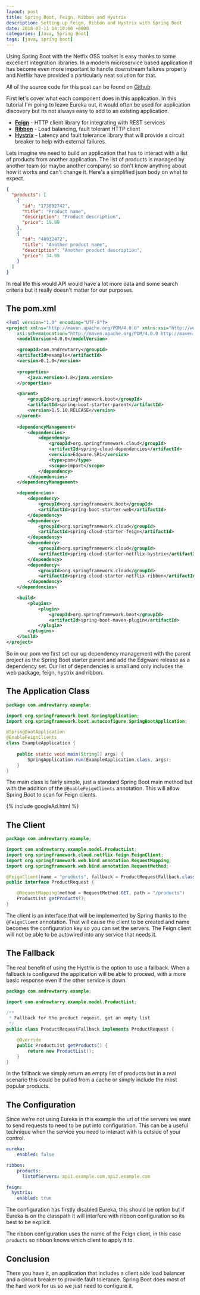 ```yaml
---
layout: post
title: Spring Boot, Feign, Ribbon and Hystrix
description: Setting up Feign, Ribbon and Hystrix with Spring Boot
date: 2018-02-11 14:10:00 +0000
categories: [Java, Spring Boot]
tags: [java, spring boot]
---
```


Using Spring Boot with the Netfix OSS toolset is easy thanks to some excellent integration libraries. In a modern microservice based application it has become even more important to handle downstream failures properly and Netflix have provided a particularly neat solution for that.

All of the source code for this post can be found on [Github](https://github.com/andrewtarry/spring-boot-feign-ribbon-hystrix)

First let's cover what each component does in this application. In this tutorial I'm going to leave Eureka out, it would often be used for application discovery but its not always easy to add to an existing application.

* **[Feign](https://github.com/OpenFeign/feign)** - HTTP client library for integrating with REST services
* **[Ribbon](https://github.com/Netflix/ribbon)** - Load balancing, fault tolerant HTTP client
* **[Hystrix](https://github.com/Netflix/Hystrix)** - Latency and fault tolerance library that will provide a circuit breaker to help with external failures.

Lets imagine we need to build an application that has to interact with a list of products from another application. The list of products is managed by another team (or maybe another company) so don't know anything about how it works and can't change it. Here's a simplified json body on what to expect. 

```json
{
  "products": [
    {
      "id": "173892742",
      "title": "Product name",
      "description": "Product description",
      "price": 19.99
    },
    {
      "id": "48932472",
      "title": "Another product name",
      "description": "Another product description",
      "price": 34.99
    }
  ]
}
```

In real life this would API would have a lot more data and some search criteria but it really doesn't matter for our purposes.

## The pom.xml

```xml
<?xml version="1.0" encoding="UTF-8"?>
<project xmlns="http://maven.apache.org/POM/4.0.0" xmlns:xsi="http://www.w3.org/2001/XMLSchema-instance"
    xsi:schemaLocation="http://maven.apache.org/POM/4.0.0 http://maven.apache.org/xsd/maven-4.0.0.xsd">
    <modelVersion>4.0.0</modelVersion>

    <groupId>com.andrewtarry</groupId>
    <artifactId>example</artifactId>
    <version>0.1.0</version>
    
    <properties>
        <java.version>1.8</java.version>
    </properties>

    <parent>
        <groupId>org.springframework.boot</groupId>
        <artifactId>spring-boot-starter-parent</artifactId>
        <version>1.5.10.RELEASE</version>
    </parent>
    
    <dependencyManagement>
        <dependencies>
            <dependency>
                <groupId>org.springframework.cloud</groupId>
                <artifactId>spring-cloud-dependencies</artifactId>
                <version>Edgware.SR1</version>
                <type>pom</type>
                <scope>import</scope>
            </dependency>
        </dependencies>
    </dependencyManagement>

    <dependencies>
        <dependency>
            <groupId>org.springframework.boot</groupId>
            <artifactId>spring-boot-starter-web</artifactId>
        </dependency>
        <dependency>
            <groupId>org.springframework.cloud</groupId>
            <artifactId>spring-cloud-starter-feign</artifactId>
        </dependency>
        <dependency>
            <groupId>org.springframework.cloud</groupId>
            <artifactId>spring-cloud-starter-netflix-hystrix</artifactId>
        </dependency>
        <dependency>
            <groupId>org.springframework.cloud</groupId>
            <artifactId>spring-cloud-starter-netflix-ribbon</artifactId>
        </dependency>
    </dependencies>

    <build>
        <plugins>
            <plugin>
                <groupId>org.springframework.boot</groupId>
                <artifactId>spring-boot-maven-plugin</artifactId>
            </plugin>
        </plugins>
    </build>
</project>
```

So in our pom we first set our up dependency management with the parent project as the Spring Boot starter parent and add the Edgware release as a dependency set. Our list of dependencies is small and only includes the web package, feign, hystrix and ribbon.

## The Application Class

```java
package com.andrewtarry.example;

import org.springframework.boot.SpringApplication;
import org.springframework.boot.autoconfigure.SpringBootApplication;

@SpringBootApplication
@EnableFeignClients
class ExampleApplication {
    
    public static void main(String[] args) {
        SpringApplication.run(ExampleApplication.class, args);
    }
}

```

The main class is fairly simple, just a standard Spring Boot main method but with the addition of the `@EnableFeignClients` annotation. This will allow Spring Boot to scan for Feign clients.

{% include googleAd.html %}

## The Client

```java
package com.andrewtarry.example;

import com.andrewtarry.example.model.ProductList;
import org.springframework.cloud.netflix.feign.FeignClient;
import org.springframework.web.bind.annotation.RequestMapping;
import org.springframework.web.bind.annotation.RequestMethod;

@FeignClient(name = "products", fallback = ProductRequestFallback.class)
public interface ProductRequest {

    @RequestMapping(method = RequestMethod.GET, path = "/products")
    ProductList getProducts();
}

```

The client is an interface that will be implemented by Spring thanks to the `@FeignClient` annotation. That will cause the client to be created and name becomes the configuration key so you can set the servers. The Feign client will not be able to be autowired into any service that needs it.

## The Fallback

The real benefit of using the Hystrix is the option to use a fallback. When a fallback is configured the application will be able to proceed, with a more basic response even if the other service is down.

```java
package com.andrewtarry.example;

import com.andrewtarry.example.model.ProductList;

/**
 * Fallback for the product request, get an empty list
 */
public class ProductRequestFallback implements ProductRequest {

    @Override
    public ProductList getProducts() {
        return new ProductList();
    }
}

```

In the fallback we simply return an empty list of products but in a real scenario this could be pulled from a cache or simply include the most popular products.

## The Configuration

Since we're not using Eureka in this example the url of the servers we want to send requests to need to be put into configuration. This can be a useful technique when the service you need to interact with is outside of your control.

```yaml
eureka:
    enabled: false

ribbon:
    products:
      listOfServers: api1.example.com,api2.example.com

feign:
  hystrix:
    enabled: true
```

The configuration has firstly disabled Eureka, this should be option but if Eureka is on the classpath it will interfere with ribbon configuration so its best to be explicit.

The ribbon configuration uses the name of the Feign client, in this case `products` so ribbon knows which client to apply it to.

## Conclusion

There you have it, an application that includes a client side load balancer and a circuit breaker to provide fault tolerance. Spring Boot does most of the hard work for us so we just need to configure it.

